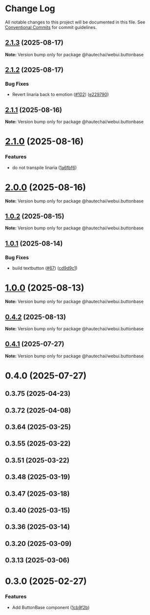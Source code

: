 # Change Log

All notable changes to this project will be documented in this file.
See [Conventional Commits](https://conventionalcommits.org) for commit guidelines.

## [2.1.3](https://github.com/HautechAI/webui/compare/@hautechai/webui.buttonbase@2.1.2...@hautechai/webui.buttonbase@2.1.3) (2025-08-17)

**Note:** Version bump only for package @hautechai/webui.buttonbase

## [2.1.2](https://github.com/HautechAI/webui/compare/@hautechai/webui.buttonbase@2.1.1...@hautechai/webui.buttonbase@2.1.2) (2025-08-17)

### Bug Fixes

- Revert linaria back to emotion ([#102](https://github.com/HautechAI/webui/issues/102)) ([e229790](https://github.com/HautechAI/webui/commit/e229790dae8eba4b3037bbe41365e5a73ab7f6dc))

## [2.1.1](https://github.com/HautechAI/webui/compare/@hautechai/webui.buttonbase@2.1.0...@hautechai/webui.buttonbase@2.1.1) (2025-08-16)

**Note:** Version bump only for package @hautechai/webui.buttonbase

# [2.1.0](https://github.com/HautechAI/webui/compare/@hautechai/webui.buttonbase@1.0.2...@hautechai/webui.buttonbase@2.1.0) (2025-08-16)

### Features

- do not transpile linaria ([1a6fbf6](https://github.com/HautechAI/webui/commit/1a6fbf6353a0e5028040006b5045170cf83f1ba0))

# [2.0.0](https://github.com/HautechAI/webui/compare/@hautechai/webui.buttonbase@1.0.2...@hautechai/webui.buttonbase@2.0.0) (2025-08-16)

**Note:** Version bump only for package @hautechai/webui.buttonbase

## [1.0.2](https://github.com/HautechAI/webui/compare/@hautechai/webui.buttonbase@1.0.1...@hautechai/webui.buttonbase@1.0.2) (2025-08-15)

**Note:** Version bump only for package @hautechai/webui.buttonbase

## [1.0.1](https://github.com/HautechAI/webui/compare/@hautechai/webui.buttonbase@1.0.0...@hautechai/webui.buttonbase@1.0.1) (2025-08-14)

### Bug Fixes

- build textbutton ([#67](https://github.com/HautechAI/webui/issues/67)) ([cd9d9c1](https://github.com/HautechAI/webui/commit/cd9d9c1cc01c2550a3f739c91aba7dce3edef42d))

# [1.0.0](https://github.com/HautechAI/webui/compare/@hautechai/webui.buttonbase@0.4.2...@hautechai/webui.buttonbase@1.0.0) (2025-08-13)

**Note:** Version bump only for package @hautechai/webui.buttonbase

## [0.4.2](https://github.com/HautechAI/webui/compare/@hautechai/webui.buttonbase@0.4.1...@hautechai/webui.buttonbase@0.4.2) (2025-08-13)

**Note:** Version bump only for package @hautechai/webui.buttonbase

## [0.4.1](https://github.com/HautechAI/webui/compare/@hautechai/webui.buttonbase@0.4.0...@hautechai/webui.buttonbase@0.4.1) (2025-07-27)

**Note:** Version bump only for package @hautechai/webui.buttonbase

# 0.4.0 (2025-07-27)

## 0.3.75 (2025-04-23)

## 0.3.72 (2025-04-08)

## 0.3.64 (2025-03-25)

## 0.3.55 (2025-03-22)

## 0.3.51 (2025-03-22)

## 0.3.48 (2025-03-19)

## 0.3.47 (2025-03-18)

## 0.3.40 (2025-03-15)

## 0.3.36 (2025-03-14)

## 0.3.20 (2025-03-09)

## 0.3.13 (2025-03-06)

# 0.3.0 (2025-02-27)

### Features

- Add ButtonBase component ([1cb9f2b](https://github.com/HautechAI/webui/commit/1cb9f2b6a75b899960657b8044ff2962d827e40c))
